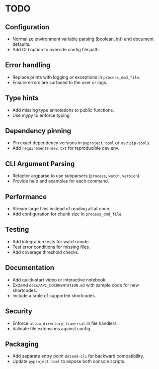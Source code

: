 # TODO

## Configuration
- Normalize environment variable parsing (boolean, int) and document defaults.
- Add CLI option to override config file path.

## Error handling
- Replace prints with logging or exceptions in `process_dmd_file`.
- Ensure errors are surfaced to the user or logs.

## Type hints
- Add missing type annotations to public functions.
- Use mypy to enforce typing.

## Dependency pinning
- Pin exact dependency versions in `pyproject.toml` or use `pip-tools`.
- Add `requirements-dev.txt` for reproducible dev env.

## CLI Argument Parsing
- Refactor argparse to use subparsers (`process`, `watch`, `version`).
- Provide help and examples for each command.

## Performance
- Stream large files instead of reading all at once.
- Add configuration for chunk size in `process_dmd_file`.

## Testing
- Add integration tests for watch mode.
- Test error conditions for missing files.
- Add coverage threshold checks.

## Documentation
- Add quick‑start video or interactive notebook.
- Expand `docs/API_DOCUMENTATION.md` with sample code for new shortcodes.
- Include a table of supported shortcodes.

## Security
- Enforce `allow_directory_traversal` in file handlers.
- Validate file extensions against config.

## Packaging
- Add separate entry point `datamd-cli` for backward compatibility.
- Update `pyproject.toml` to expose both console scripts.
